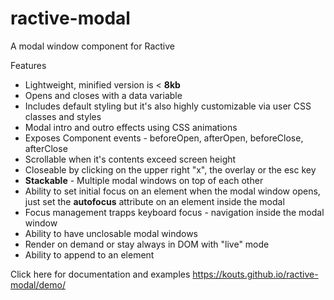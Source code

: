 # ractive-modal
A modal window component for Ractive

Features
- Lightweight, minified version is &lt; **8kb**
- Opens and closes with a data variable
- Includes default styling but it's also highly customizable via user CSS classes and styles
- Modal intro and outro effects using CSS animations
- Exposes Component events - beforeOpen, afterOpen, beforeClose, afterClose
- Scrollable when it's contents exceed screen height
- Closeable by clicking on the upper right "x", the overlay or the esc key
- **Stackable** - Multiple modal windows on top of each other
- Ability to set initial focus on an element when the modal window opens, just set the **autofocus** attribute on an element inside the modal
- Focus management trapps keyboard focus - navigation inside the modal window
- Ability to have unclosable modal windows
- Render on demand or stay always in DOM with "live" mode
- Ability to append to an element


Click here for documentation and examples
https://kouts.github.io/ractive-modal/demo/